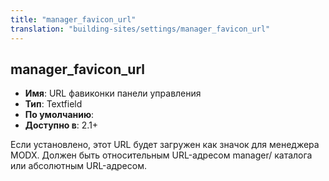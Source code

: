 ```yaml
---
title: "manager_favicon_url"
translation: "building-sites/settings/manager_favicon_url"
---
```


## manager_favicon_url

-   **Имя**: URL фавиконки панели управления
-   **Тип**: Textfield
-   **По умолчанию**:
-   **Доступно в**: 2.1+

Если установлено, этот URL будет загружен как значок для менеджера MODX. Должен быть относительным URL-адресом manager/ каталога или абсолютным URL-адресом.
